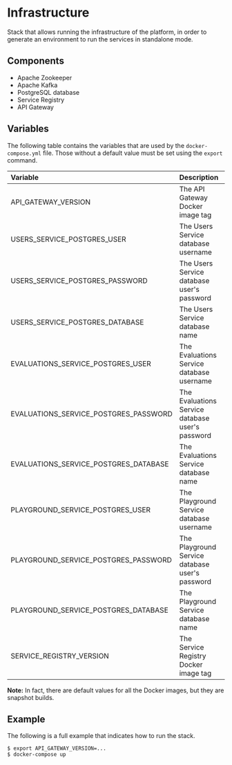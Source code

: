 # Infrastructure

Stack that allows running the infrastructure of the platform, in order to generate an environment to run the services in standalone mode.

## Components

- Apache Zookeeper
- Apache Kafka
- PostgreSQL database
- Service Registry
- API Gateway

## Variables

The following table contains the variables that are used by the ```docker-compose.yml``` file.
Those without a default value must be set using the ```export``` command.


| Variable                              | Description                                       | Default value                             |
|:--------------------------------------|:--------------------------------------------------|:-----------------------------------------:|
| API_GATEWAY_VERSION                   | The API Gateway Docker image tag                  | -                                         |
| USERS_SERVICE_POSTGRES_USER           | The Users Service database username               | coding-eval-platform__users-service       |
| USERS_SERVICE_POSTGRES_PASSWORD       | The Users Service database user's password        | coding-eval-platform__users-service       |
| USERS_SERVICE_POSTGRES_DATABASE       | The Users Service database name                   | coding-eval-platform__users-service       |
| EVALUATIONS_SERVICE_POSTGRES_USER     | The Evaluations Service database username         | coding-eval-platform__evaluations-service |
| EVALUATIONS_SERVICE_POSTGRES_PASSWORD | The Evaluations Service database user's password  | coding-eval-platform__evaluations-service |
| EVALUATIONS_SERVICE_POSTGRES_DATABASE | The Evaluations Service database name             | coding-eval-platform__evaluations-service |
| PLAYGROUND_SERVICE_POSTGRES_USER      | The Playground Service database username          | coding-eval-platform__playground-service  |
| PLAYGROUND_SERVICE_POSTGRES_PASSWORD  | The Playground Service database user's password   | coding-eval-platform__playground-service  |
| PLAYGROUND_SERVICE_POSTGRES_DATABASE  | The Playground Service database name              | coding-eval-platform__playground-service  |
| SERVICE_REGISTRY_VERSION              | The Service Registry Docker image tag             | -                                         |


**Note:** In fact, there are default values for all the Docker images, but they are snapshot builds.


## Example

The following is a full example that indicates how to run the stack.

```
$ export API_GATEWAY_VERSION=...
$ docker-compose up
```
